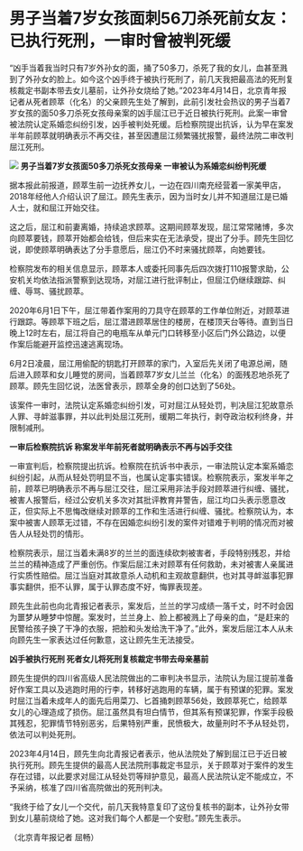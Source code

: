 # 男子当着7岁女孩面刺56刀杀死前女友：已执行死刑，一审时曾被判死缓

“凶手当着我当时只有7岁外孙女的面，捅了50多刀，杀死了我的女儿，血甚至溅到了外孙女的脸上。如今这个凶手终于被执行死刑了，前几天我把最高法的死刑复核裁定书副本带去女儿墓前，让外孙女烧给了她。”2023年4月14日，北京青年报记者从死者顾萃（化名）的父亲顾先生处了解到，此前引发社会热议的男子当着7岁女孩的面50多刀杀死女孩母亲案的凶手屈江已于近日被执行死刑。此案一审曾被法院认定系婚恋纠纷引发，凶手被判处死缓。后检察院提出抗诉，认为早在案发半年前顾萃就明确表示不再交往，甚至因遭屈江频繁骚扰报警，最终法院二审改判屈江死刑。

![](https://inews.gtimg.com/om_bt/OQG2aOnjC5mDi746_YKclkhkIb8ZW6Gxx7n5NjhoKxujkAA/1000)
**男子当着7岁女孩面50多刀杀死女孩母亲 一审被认为系婚恋纠纷判死缓**

据本报此前报道，顾萃生前一边抚养女儿，一边在四川南充经营着一家美甲店，2018年经他人介绍认识了屈江。顾先生表示，因为当时女儿并不知道屈江是已婚人士，就和屈江开始交往。

这之后，屈江和前妻离婚，持续追求顾萃。这期间顾萃发现，屈江常常赌博，多次向顾萃要钱，顾萃开始都会给钱，但后来实在无法承受，提出了分手。顾先生回忆说，即使顾萃明确表达了分手意愿后，屈江仍不时来骚扰顾萃，向她要钱。

检察院发布的相关信息显示，顾萃本人或委托同事先后四次拨打110报警求助，公安机关均依法指派警察到达现场，对屈江进行批评制止，但屈江仍继续跟踪、纠缠、辱骂、骚扰顾萃。

2020年6月1日下午，屈江带着作案用的刀具守在顾萃的工作单位附近，对顾萃进行跟踪。等顾萃下班之后，屈江潜进顾萃居住的楼房，在楼顶天台等待。直到当日晚上12时左右，屈江将自己的电瓶车从单元门口转移至小区后门外公路边，以便作案后能避开监控迅速逃离现场。

6月2日凌晨，屈江用偷配的钥匙打开顾萃的家门，入室后先关闭了电源总闸，随后进入顾萃和女儿睡觉的房间，当着顾萃7岁女儿兰兰（化名）的面残忍地杀死了顾萃。顾先生回忆说，法医曾表示，顾萃全身的创口达到了56处。

该案件一审时，法院认定系婚恋纠纷引发，可对屈江从轻处罚，判决屈江犯故意杀人罪、寻衅滋事罪，并以此判处屈江死刑，缓期二年执行，剥夺政治权利终身，并限制减刑。

**一审后检察院抗诉 称案发半年前死者就明确表示不再与凶手交往**

一审宣判后，检察院提出抗诉。检察院在抗诉书中表示，一审法院认定本案系婚恋纠纷引起，从而从轻处罚明显不当，也属认定事实错误。检察院表示，案发半年之前，顾萃已明确表示不再与屈江交往，屈江采用非法手段对顾萃进行纠缠、骚扰，被害人报警后，经过公安机关多次对其批评教育并警告，屈江均口头表示愿意改正，但实际上不思悔改继续对顾萃的工作和生活进行纠缠、骚扰。检察院认为，本案中被害人顾萃无过错，不存在因婚恋纠纷引发的案件对错难于判明的情况而对被告人从轻处罚的情形。

检察院表示，屈江当着未满8岁的兰兰的面连续砍刺被害者，手段特别残忍，并给兰兰的精神造成了严重创伤。作案后屈江未对顾萃有任何救助，未对被害人亲属进行实质性赔偿。屈江当庭对其故意杀人动机和主观故意翻供，也对其寻衅滋事犯罪事实翻供，拒不认罪，属于认罪态度不好，悔罪表现差。

顾先生此前也向北青报记者表示，案发后，兰兰的学习成绩一落千丈，时不时会因为噩梦从睡梦中惊醒。案发时，兰兰身上、脸上都被溅上了母亲的血，“是赶来的民警给孩子换了干净的衣服，把脸和头发给洗干净了。”此外，案发后屈江本人从未向顾先生一家表达过任何歉意，这让顾先生无法接受。

**凶手被执行死刑 死者女儿将死刑复核裁定书带去母亲墓前**

顾先生提供的四川省高级人民法院做出的二审判决书显示，法院认为屈江提前准备好作案工具以及逃跑时用的行李，转移好逃跑用的车辆，属于有预谋的犯罪。案发时屈江当着未成年人的面先后用菜刀、匕首捅刺顾萃56处，致顾萃死亡，给顾萃女儿的心理造成了损伤。屈江虽然具有坦白情节，但其系有预谋犯罪，作案手段极其残忍，犯罪情节特别恶劣，后果特别严重，民愤极大，故量刑时不予从轻处罚，依法可以判处死刑。

2023年4月14日，顾先生向北青报记者表示，他从法院处了解到屈江已于近日被执行死刑。顾先生提供的最高人民法院刑事裁定书显示，关于顾萃对于案件的发生存在过错，以此要求对屈江从轻处罚等辩护意见，最高人民法院认定不能成立，不予采纳，核准了四川省高院做出的死刑判决。

“我终于给了女儿一个交代，前几天我特意复印了这份复核书的副本，让外孙女带到女儿墓前烧给了她。这对我们每个人都是一个安慰。”顾先生表示。

（北京青年报记者 屈畅）

